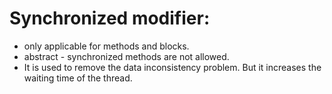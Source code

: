 # Synchronized modifier:

- only applicable for methods and blocks.
- abstract - synchronized methods are not allowed.
- It is used to remove the data inconsistency problem. But it increases the waiting time of the thread.